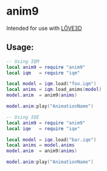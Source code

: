 # anim9

Intended for use with [LÖVE3D](https://github.com/excessive/love3d)

## Usage:
```lua
-- Using IQM
local anim9 = require "anim9"
local iqm   = require "iqm"

local model = iqm.load("foo.iqm")
local anims = iqm.load_anims(model)
model.anim  = anim9(anims)

model.anim:play("AnimationName")

-- Using IQE
local anim9 = require "anim9"
local iqe   = require "iqe"

local model = iqe.load("bar.iqe")
local anims = model.anims
model.anim  = anim9(anims)

model.anim:play("AnimationName")
```
